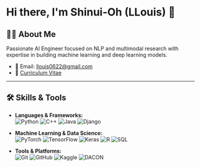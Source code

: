 # Hi there, I'm Shinui-Oh (LLouis) 👋

## 👨‍💻 About Me

Passionate AI Engineer focused on NLP and multimodal research with expertise in building machine learning and deep learning models.  

- 📧 Email: [llouis0622@gmail.com](mailto:llouis0622@gmail.com)  
- 📄 [Curriculum Vitae](https://llouis.notion.site/)  

---

## 🛠️ Skills & Tools

- **Languages & Frameworks:**  
  ![Python](https://img.shields.io/badge/Python-3776AB?style=for-the-badge&logo=python&logoColor=white) 
  ![C++](https://img.shields.io/badge/C%2B%2B-00599C?style=for-the-badge&logo=c%2B%2B&logoColor=white) 
  ![Java](https://img.shields.io/badge/Java-007396?style=for-the-badge&logo=openjdk&logoColor=white) 
  ![Django](https://img.shields.io/badge/Django-092E20?style=for-the-badge&logo=django&logoColor=white)  

- **Machine Learning & Data Science:**  
  ![PyTorch](https://img.shields.io/badge/PyTorch-EE4C2C?style=for-the-badge&logo=pytorch&logoColor=white) 
  ![TensorFlow](https://img.shields.io/badge/TensorFlow-FF6F00?style=for-the-badge&logo=tensorflow&logoColor=white) 
  ![Keras](https://img.shields.io/badge/Keras-D00000?style=for-the-badge&logo=keras&logoColor=white) 
  ![R](https://img.shields.io/badge/R-276DC3?style=for-the-badge&logo=r&logoColor=white) 
  ![SQL](https://img.shields.io/badge/SQL-4479A1?style=for-the-badge&logo=postgresql&logoColor=white)  

- **Tools & Platforms:**  
  ![Git](https://img.shields.io/badge/Git-F05032?style=for-the-badge&logo=git&logoColor=white) 
  ![GitHub](https://img.shields.io/badge/GitHub-181717?style=for-the-badge&logo=github&logoColor=white) 
  ![Kaggle](https://img.shields.io/badge/Kaggle-20BEFF?style=for-the-badge&logo=kaggle&logoColor=white) 
  ![DACON](https://img.shields.io/badge/DACON-0055FF?style=for-the-badge&logo=data&logoColor=white)  
